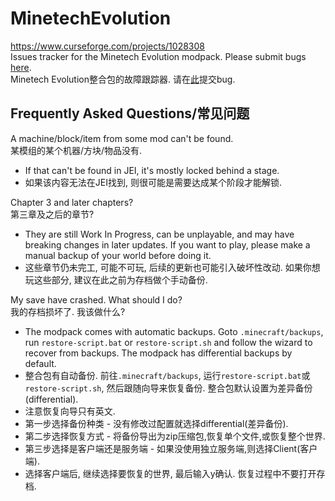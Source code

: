 # MinetechEvolution
https://www.curseforge.com/projects/1028308  
Issues tracker for the Minetech Evolution modpack. Please submit bugs [here](https://github.com/Blue-Beaker/MinetechEvolution/issues).  
Minetech Evolution整合包的故障跟踪器. 请在[此](https://github.com/Blue-Beaker/MinetechEvolution/issues)提交bug.  
## Frequently Asked Questions/常见问题
A machine/block/item from some mod can't be found.  
某模组的某个机器/方块/物品没有.  
- If that can't be found in JEI, it's mostly locked behind a stage.  
- 如果该内容无法在JEI找到, 则很可能是需要达成某个阶段才能解锁.

Chapter 3 and later chapters?  
第三章及之后的章节?  
- They are still Work In Progress, can be unplayable, and may have breaking changes in later updates. If you want to play, please make a manual backup of your world before doing it.  
- 这些章节仍未完工, 可能不可玩, 后续的更新也可能引入破坏性改动. 如果你想玩这些部分, 建议在此之前为存档做个手动备份.  

My save have crashed. What should I do?  
我的存档损坏了. 我该做什么?  
- The modpack comes with automatic backups. Goto `.minecraft/backups`, run `restore-script.bat` or `restore-script.sh` and follow the wizard to recover from backups. The modpack has differential backups by default.  
- 整合包有自动备份. 前往`.minecraft/backups`, 运行`restore-script.bat`或`restore-script.sh`, 然后跟随向导来恢复备份. 整合包默认设置为差异备份(differential).  
- 注意恢复向导只有英文.  
- 第一步选择备份种类 - 没有修改过配置就选择differential(差异备份).  
- 第二步选择恢复方式 - 将备份导出为zip压缩包,恢复单个文件,或恢复整个世界.  
- 第三步选择是客户端还是服务端 - 如果没使用独立服务端,则选择Client(客户端).  
- 选择客户端后, 继续选择要恢复的世界, 最后输入y确认. 恢复过程中不要打开存档.  
